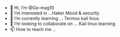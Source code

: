 - 👋 Hi, I’m @Go-mag10
- 👀 I’m interested in ...Haker Mood & security
- 🌱 I’m currently learning ... Termux kail linux
- 💞️ I’m looking to collaborate on ... Kail linux learning
- 📫 How to reach me ...

<!---
Go-mag10/Go-mag10 is a ✨ special ✨ repository because its `README.md` (this file) appears on your GitHub profile.
You can click the Preview link to take a look at your changes.
--->
